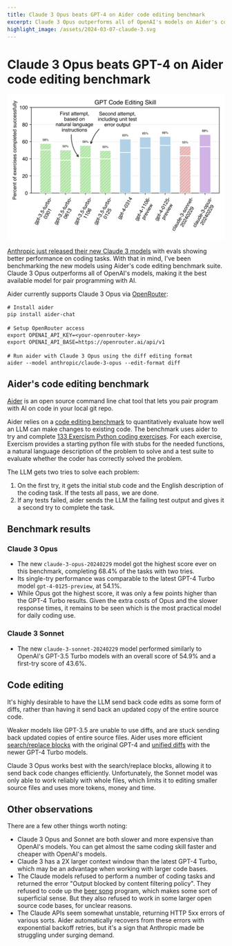 ```yaml
---
title: Claude 3 Opus beats GPT-4 on Aider code editing benchmark
excerpt: Claude 3 Opus outperforms all of OpenAI's models on Aider's code editing benchmark, making it the best available model for pair programming with AI.
highlight_image: /assets/2024-03-07-claude-3.svg
---
```

# Claude 3 Opus beats GPT-4 on Aider code editing benchmark

[![benchmark results](/assets/2024-03-07-claude-3.svg)](https://aider.chat/assets/2024-03-07-claude-3.svg)

[Anthropic just released their new Claude 3 models](https://www.anthropic.com/news/claude-3-family)
with evals showing better performance on coding tasks.
With that in mind, I've been benchmarking the new models
using Aider's code editing benchmark suite.
Claude 3 Opus outperforms all of OpenAI's models,
making it the best available model for pair programming with AI.

Aider currently supports Claude 3 Opus via
[OpenRouter](https://aider.chat/docs/faq.html#accessing-other-llms-with-openrouter):

```
# Install aider
pip install aider-chat

# Setup OpenRouter access
export OPENAI_API_KEY=<your-openrouter-key>
export OPENAI_API_BASE=https://openrouter.ai/api/v1

# Run aider with Claude 3 Opus using the diff editing format
aider --model anthropic/claude-3-opus --edit-format diff
```

## Aider's code editing benchmark

[Aider](https://github.com/paul-gauthier/aider)
is an open source command line chat tool that lets you
pair program with AI on code in your local git repo.

Aider relies on a
[code editing benchmark](https://aider.chat/docs/benchmarks.html)
to quantitatively evaluate how well
an LLM can make changes to existing code.
The benchmark uses aider to try and complete
[133 Exercism Python coding exercises](https://github.com/exercism/python).
For each exercise,
Exercism provides a starting python file with stubs for the needed functions,
a natural language description of the problem to solve
and a test suite to evaluate whether the coder has correctly solved the problem.

The LLM gets two tries to solve each problem:

1. On the first try, it gets the initial stub code and the English description of the coding task. If the tests all pass, we are done.
2. If any tests failed, aider sends the LLM the failing test output and gives it a second try to complete the task.

## Benchmark results

### Claude 3 Opus

- The new `claude-3-opus-20240229` model got the highest score ever on this benchmark, completing 68.4% of the tasks with two tries.
- Its single-try performance was comparable to the latest GPT-4 Turbo model `gpt-4-0125-preview`, at 54.1%.
- While Opus got the highest score, it was only a few points higher than the GPT-4 Turbo results. Given the extra costs of Opus and the slower response times, it remains to be seen which is the most practical model for daily coding use.

### Claude 3 Sonnet

- The new `claude-3-sonnet-20240229` model performed similarly to OpenAI's GPT-3.5 Turbo models with an overall score of 54.9% and a first-try score of 43.6%.

## Code editing

It's highly desirable to have the LLM send back code edits as
some form of diffs, rather than having it send back an updated copy of the
entire source code.

Weaker models like GPT-3.5 are unable to use diffs, and are stuck sending back
updated copies of entire source files.
Aider uses more efficient
[search/replace blocks](https://aider.chat/2023/07/02/benchmarks.html#diff)
with the original GPT-4
and
[unified diffs](https://aider.chat/2023/12/21/unified-diffs.html#unified-diff-editing-format)
with the newer GPT-4 Turbo models.

Claude 3 Opus works best with the search/replace blocks, allowing it to send back
code changes efficiently.
Unfortunately, the Sonnet model was only able to work reliably with whole files,
which limits it to editing smaller source files and uses more tokens, money and time.

## Other observations

There are a few other things worth noting:

- Claude 3 Opus and Sonnet are both slower and more expensive than OpenAI's models. You can get almost the same coding skill faster and cheaper with OpenAI's models.
- Claude 3 has a 2X larger context window than the latest GPT-4 Turbo, which may be an advantage when working with larger code bases.
- The Claude models refused to perform a number of coding tasks and returned the error "Output blocked by content filtering policy". They refused to code up the [beer song](https://exercism.org/tracks/python/exercises/beer-song) program, which makes some sort of superficial sense. But they also refused to work in some larger open source code bases, for unclear reasons.
- The Claude APIs seem somewhat unstable, returning HTTP 5xx errors of various sorts. Aider automatically recovers from these errors with exponential backoff retries, but it's a sign that Anthropic made be struggling under surging demand.

